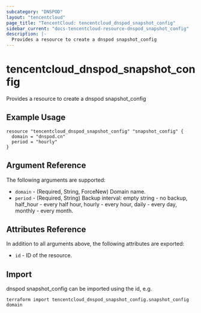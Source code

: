 ```yaml
---
subcategory: "DNSPOD"
layout: "tencentcloud"
page_title: "TencentCloud: tencentcloud_dnspod_snapshot_config"
sidebar_current: "docs-tencentcloud-resource-dnspod_snapshot_config"
description: |-
  Provides a resource to create a dnspod snapshot_config
---
```


# tencentcloud_dnspod_snapshot_config

Provides a resource to create a dnspod snapshot_config

## Example Usage

```hcl
resource "tencentcloud_dnspod_snapshot_config" "snapshot_config" {
  domain = "dnspod.cn"
  period = "hourly"
}
```

## Argument Reference

The following arguments are supported:

* `domain` - (Required, String, ForceNew) Domain name.
* `period` - (Required, String) Backup interval: empty string - no backup, half_hour - every half hour, hourly - every hour, daily - every day, monthly - every month.

## Attributes Reference

In addition to all arguments above, the following attributes are exported:

* `id` - ID of the resource.




## Import

dnspod snapshot_config can be imported using the id, e.g.

```
terraform import tencentcloud_dnspod_snapshot_config.snapshot_config domain
```

